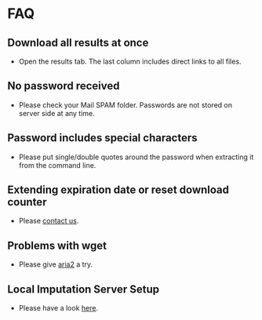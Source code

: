# FAQ

## Download all results at once
- Open the results tab. The last column includes direct links to all files.

## No password received
- Please check your Mail SPAM folder. Passwords are not stored on server side at any time.

## Password includes special characters
- Please put single/double quotes around the password when extracting it from the command line.

## Extending expiration date or reset download counter
- Please [contact us](/contact).

## Problems with wget
- Please give [aria2](https://aria2.github.io/) a try.

## Local Imputation Server Setup
- Please have a look [here](/docker).
